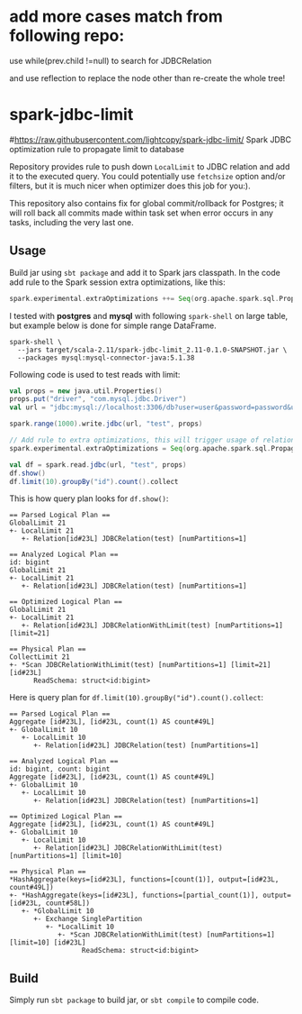 # add more cases match from following repo:
   use while(prev.child !=null)  to search for JDBCRelation
   
   and use reflection to replace the node other than re-create the whole tree!
   
   
# spark-jdbc-limit   
#https://raw.githubusercontent.com/lightcopy/spark-jdbc-limit/
Spark JDBC optimization rule to propagate limit to database

Repository provides rule to push down `LocalLimit` to JDBC relation and add it to the executed
query. You could potentially use `fetchsize` option and/or filters, but it is much nicer when
optimizer does this job for you:).

This repository also contains fix for global commit/rollback for Postgres; it will roll back all
commits made within task set when error occurs in any tasks, including the very last one.

## Usage
Build jar using `sbt package` and add it to Spark jars classpath. In the code add rule to the
Spark session extra optimizations, like this:
```scala
spark.experimental.extraOptimizations ++= Seq(org.apache.spark.sql.PropagateJDBCLimit)
```

I tested with **postgres** and **mysql** with following `spark-shell` on large table, but example
below is done for simple range DataFrame.

```shell
spark-shell \
  --jars target/scala-2.11/spark-jdbc-limit_2.11-0.1.0-SNAPSHOT.jar \
  --packages mysql:mysql-connector-java:5.1.38
```

Following code is used to test reads with limit:
```scala
val props = new java.util.Properties()
props.put("driver", "com.mysql.jdbc.Driver")
val url = "jdbc:mysql://localhost:3306/db?user=user&password=password&useSSL=false"

spark.range(1000).write.jdbc(url, "test", props)

// Add rule to extra optimizations, this will trigger usage of relation with limit
spark.experimental.extraOptimizations = Seq(org.apache.spark.sql.PropagateJDBCLimit)

val df = spark.read.jdbc(url, "test", props)
df.show()
df.limit(10).groupBy("id").count().collect
```

This is how query plan looks for `df.show()`:
```
== Parsed Logical Plan ==
GlobalLimit 21
+- LocalLimit 21
   +- Relation[id#23L] JDBCRelation(test) [numPartitions=1]

== Analyzed Logical Plan ==
id: bigint
GlobalLimit 21
+- LocalLimit 21
   +- Relation[id#23L] JDBCRelation(test) [numPartitions=1]

== Optimized Logical Plan ==
GlobalLimit 21
+- LocalLimit 21
   +- Relation[id#23L] JDBCRelationWithLimit(test) [numPartitions=1] [limit=21]

== Physical Plan ==
CollectLimit 21
+- *Scan JDBCRelationWithLimit(test) [numPartitions=1] [limit=21] [id#23L]
      ReadSchema: struct<id:bigint>
```

Here is query plan for `df.limit(10).groupBy("id").count().collect`:
```
== Parsed Logical Plan ==
Aggregate [id#23L], [id#23L, count(1) AS count#49L]
+- GlobalLimit 10
   +- LocalLimit 10
      +- Relation[id#23L] JDBCRelation(test) [numPartitions=1]

== Analyzed Logical Plan ==
id: bigint, count: bigint
Aggregate [id#23L], [id#23L, count(1) AS count#49L]
+- GlobalLimit 10
   +- LocalLimit 10
      +- Relation[id#23L] JDBCRelation(test) [numPartitions=1]

== Optimized Logical Plan ==
Aggregate [id#23L], [id#23L, count(1) AS count#49L]
+- GlobalLimit 10
   +- LocalLimit 10
      +- Relation[id#23L] JDBCRelationWithLimit(test) [numPartitions=1] [limit=10]

== Physical Plan ==
*HashAggregate(keys=[id#23L], functions=[count(1)], output=[id#23L, count#49L])
+- *HashAggregate(keys=[id#23L], functions=[partial_count(1)], output=[id#23L, count#58L])
   +- *GlobalLimit 10
      +- Exchange SinglePartition
         +- *LocalLimit 10
            +- *Scan JDBCRelationWithLimit(test) [numPartitions=1] [limit=10] [id#23L]
                  ReadSchema: struct<id:bigint>
```

## Build
Simply run `sbt package` to build jar, or `sbt compile` to compile code.
